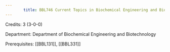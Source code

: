 ```yaml
---
        title: BBL746 Current Topics in Biochemical Engineering and Biotechnology
---
```

Credits: 3 (3-0-0)

Department: Department of Biochemical Engineering and Biotechnology

Prerequisites: [[BBL131]], [[BBL331]]


